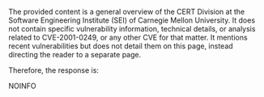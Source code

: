 The provided content is a general overview of the CERT Division at the Software Engineering Institute (SEI) of Carnegie Mellon University. It does not contain specific vulnerability information, technical details, or analysis related to CVE-2001-0249, or any other CVE for that matter. It mentions recent vulnerabilities but does not detail them on this page, instead directing the reader to a separate page.

Therefore, the response is:

NOINFO